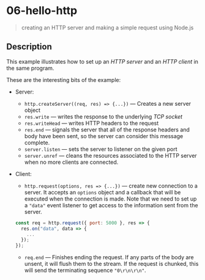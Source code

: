 # 06-hello-http
> creating an HTTP server and making a simple request using Node.js

## Description
This example illustrates how to set up an *HTTP server* and an *HTTP client* in the same program.

These are the interesting bits of the example:
+ Server:
  + `http.createServer((req, res) => {...})` &mdash; Creates a new server object
  + `res.write` &mdash; writes the response to the underlying *TCP socket*
  + `res.writeHead` &mdash; writes HTTP headers to the request
  + `res.end` &mdash; signals the server that all of the response headers and body have been sent, so the server can consider this message complete.
  + `server.listen` &mdash; sets the server to listener on the given port
  + `server.unref` &mdash; cleans the resources associated to the HTTP server when no more clients are connected.

+ Client:
  + `http.request(options, res => {...})` &mdash; create new connection to a server. It accepts an `options` object and a callback that will be executed when the connection is made. Note that we need to set up a `"data"` event listener to get access to the information sent from the server.
  ```javascript
  const req = http.request({ port: 5000 }, res => {
    res.on("data", data => {
      ...
    });
  });
  ```
  + `req.end` &mdash; Finishes ending the request. If any parts of the body are unsent, it will flush them to the stream. If the request is chunked, this will send the terminating sequence `"0\r\n\r\n"`.

